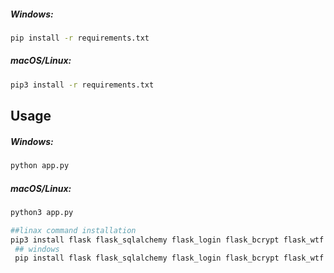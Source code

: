 
##### Windows:
```zsh
pip install -r requirements.txt 
```

##### macOS/Linux:
```zsh
pip3 install -r requirements.txt
```

## Usage

##### Windows:
```zsh
python app.py
```
##### macOS/Linux:
```zsh
python3 app.py

##linax command installation
pip3 install flask flask_sqlalchemy flask_login flask_bcrypt flask_wtf wtforms email_validator
 ## windows
 pip install flask flask_sqlalchemy flask_login flask_bcrypt flask_wtf wtforms email_validator